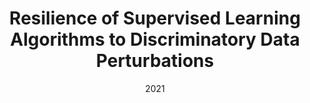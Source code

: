 ---
title: "Resilience of Supervised Learning Algorithms to Discriminatory Data Perturbations"
collection: publications
date: 2021
venue: 'preprint'
authors: 'P.A. Grabowicz, N. Perello, K. Takatsu'
---